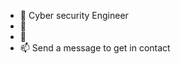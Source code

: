 - 👋 Cyber security Engineer
- 👀 
- 🌱 
- 📫 Send a message to get in contact 

<!---
Healthy-byte/Healthy-byte is a ✨ special ✨ repository because its `README.md` (this file) appears on your GitHub profile.
You can click the Preview link to take a look at your changes.
--->

